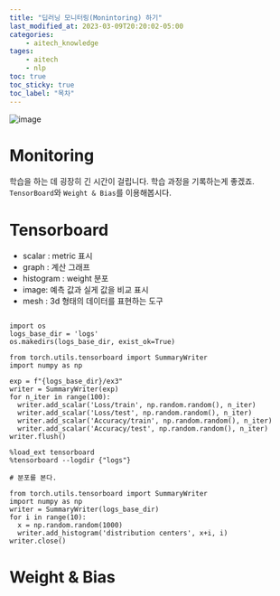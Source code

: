 ```yaml
---
title: "딥러닝 모니터링(Monintoring) 하기"
last_modified_at: 2023-03-09T20:20:02-05:00
categories:
    - aitech_knowledge
tages:
    - aitech
    - nlp
toc: true
toc_sticky: true
toc_label: "목차"
---
```


![image](../../../image/aitech.png)



# Monitoring
학습을 하는 데 굉장히 긴 시간이 걸립니다. 학습 과정을 기록하는게 좋겠죠. `TensorBoard`와 `Weight & Bias`를 이용해봅시다.

# Tensorboard
- scalar : metric 표시
- graph : 계산 그래프 
- histogram : weight 분포
- image: 예측 값과 실게 값을 비교 표시
- mesh : 3d 형태의 데이터를 표현하는 도구


```

import os
logs_base_dir = 'logs'
os.makedirs(logs_base_dir, exist_ok=True)

from torch.utils.tensorboard import SummaryWriter
import numpy as np

exp = f"{logs_base_dir}/ex3"
writer = SummaryWriter(exp)
for n_iter in range(100):
  writer.add_scalar('Loss/train', np.random.random(), n_iter)
  writer.add_scalar('Loss/test', np.random.random(), n_iter)
  writer.add_scalar('Accuracy/train', np.random.random(), n_iter)  
  writer.add_scalar('Accuracy/test', np.random.random(), n_iter)
writer.flush()

%load_ext tensorboard
%tensorboard --logdir {"logs"}

```

```
# 분포를 본다.

from torch.utils.tensorboard import SummaryWriter
import numpy as np
writer = SummaryWriter(logs_base_dir)
for i in range(10):
  x = np.random.random(1000)
  writer.add_histogram('distribution centers', x+i, i)
writer.close()

```



# Weight & Bias
